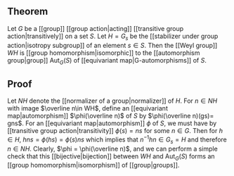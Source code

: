 ## Theorem
Let $G$ be a [[group]] [[group action|acting]] [[transitive group action|transitively]] on a set $S$. Let $H = G_s$ be the [[stabilizer under group action|isotropy subgroup]] of an element $s\in S$. Then the [[Weyl group]] $WH$ is [[group homomorphism|isomorphic]] to the [[automorphism group|group]] $\text{Aut}_G(S)$ of [[equivariant map|G-automorphisms]] of $S$. 
## Proof
Let $NH$ denote the [[normalizer of a group|normalizer]] of $H$. For $n\in NH$ with image $\overline n\in WH$, define an [[equivariant map|automorphism]] $\phi(\overline n)$ of $S$  by $\phi(\overline n)(gs)= gns$. For an [[equivariant map|automorphism]] $\phi$ of $S$, we must have by [[transitive group action|transitivity]] $\phi(s) = ns$ for some $n\in G$. Then for $h\in H$, $hns = \phi(hs) = \phi(s) ns$ which implies that $n^{-1}hn \in G_s=H$ and therefore $n\in NH$. Clearly, $\phi = \phi(\overline n)$, and we can perform a simple check that this [[bijective|bijection]] between $WH$ and $\text{Aut}_G(S)$ forms an [[group homomorphism|isomorphism]] of [[group|groups]].